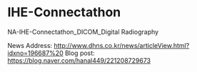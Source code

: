 # IHE-Connectathon
NA-IHE-Connectathon_DICOM_Digital Radiography

News Address: http://www.dhns.co.kr/news/articleView.html?idxno=196687%20
Blog post: https://blog.naver.com/hanal449/221208729673
